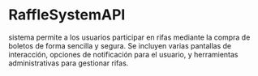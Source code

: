 # RaffleSystemAPI
sistema permite a los usuarios participar en rifas mediante la compra de boletos de forma sencilla y segura. Se incluyen varias pantallas de interacción, opciones de notificación para el usuario, y herramientas administrativas para gestionar rifas.
